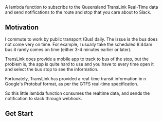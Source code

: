 A lambda function to subscribe to the Queensland TransLink Real-Time data and send notifications to the route and stop that you care about to Slack.

## Motivation

I commute to work by public transport (Bus) daily. The issue is the bus does not come very on time. For example, I usually take the scheduled 8:44am bus it rarely comes on time (either 3-4 minutes earlier or later).

TransLink does provide a mobile app to track to bus of the stop, but the problem is, the app is quite hard to use and you have to every time open it and select the bus stop to see the information.

Fortunately, TransLink has provided a real-time transit information in n Google's Protobuf format, as per the GTFS real-time specification.

So this little lambda function consumes the realtime data, and sends the notification to slack through webhook.

## Get Start


